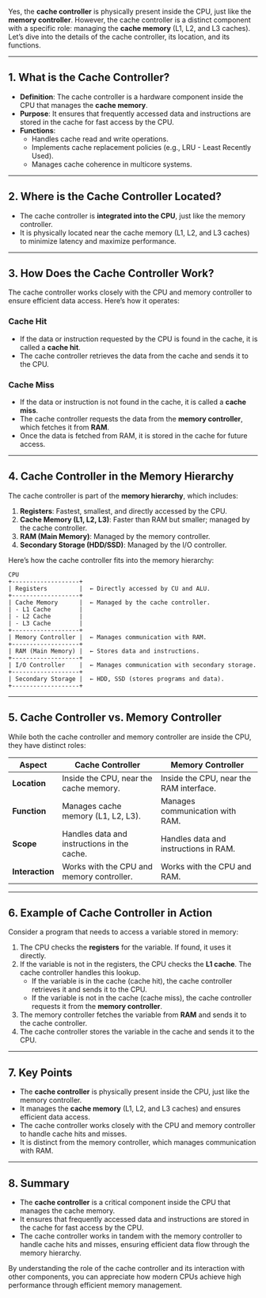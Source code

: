 Yes, the **cache controller** is physically present inside the CPU, just like the **memory controller**. However, the cache controller is a distinct component with a specific role: managing the **cache memory** (L1, L2, and L3 caches). Let’s dive into the details of the cache controller, its location, and its functions.

---

## **1. What is the Cache Controller?**

- **Definition**: The cache controller is a hardware component inside the CPU that manages the **cache memory**.
- **Purpose**: It ensures that frequently accessed data and instructions are stored in the cache for fast access by the CPU.
- **Functions**:
  - Handles cache read and write operations.
  - Implements cache replacement policies (e.g., LRU - Least Recently Used).
  - Manages cache coherence in multicore systems.

---

## **2. Where is the Cache Controller Located?**

- The cache controller is **integrated into the CPU**, just like the memory controller.
- It is physically located near the cache memory (L1, L2, and L3 caches) to minimize latency and maximize performance.

---

## **3. How Does the Cache Controller Work?**

The cache controller works closely with the CPU and memory controller to ensure efficient data access. Here’s how it operates:

### **Cache Hit**

- If the data or instruction requested by the CPU is found in the cache, it is called a **cache hit**.
- The cache controller retrieves the data from the cache and sends it to the CPU.

### **Cache Miss**

- If the data or instruction is not found in the cache, it is called a **cache miss**.
- The cache controller requests the data from the **memory controller**, which fetches it from **RAM**.
- Once the data is fetched from RAM, it is stored in the cache for future access.

---

## **4. Cache Controller in the Memory Hierarchy**

The cache controller is part of the **memory hierarchy**, which includes:

1. **Registers**: Fastest, smallest, and directly accessed by the CPU.
2. **Cache Memory (L1, L2, L3)**: Faster than RAM but smaller; managed by the cache controller.
3. **RAM (Main Memory)**: Managed by the memory controller.
4. **Secondary Storage (HDD/SSD)**: Managed by the I/O controller.

Here’s how the cache controller fits into the memory hierarchy:

```
CPU
+-------------------+
| Registers         |  ← Directly accessed by CU and ALU.
+-------------------+
| Cache Memory      |  ← Managed by the cache controller.
| - L1 Cache        |
| - L2 Cache        |
| - L3 Cache        |
+-------------------+
| Memory Controller |  ← Manages communication with RAM.
+-------------------+
| RAM (Main Memory) |  ← Stores data and instructions.
+-------------------+
| I/O Controller    |  ← Manages communication with secondary storage.
+-------------------+
| Secondary Storage |  ← HDD, SSD (stores programs and data).
+-------------------+
```

---

## **5. Cache Controller vs. Memory Controller**

While both the cache controller and memory controller are inside the CPU, they have distinct roles:

| **Aspect**      | **Cache Controller**                        | **Memory Controller**                   |
| --------------- | ------------------------------------------- | --------------------------------------- |
| **Location**    | Inside the CPU, near the cache memory.      | Inside the CPU, near the RAM interface. |
| **Function**    | Manages cache memory (L1, L2, L3).          | Manages communication with RAM.         |
| **Scope**       | Handles data and instructions in the cache. | Handles data and instructions in RAM.   |
| **Interaction** | Works with the CPU and memory controller.   | Works with the CPU and RAM.             |

---

## **6. Example of Cache Controller in Action**

Consider a program that needs to access a variable stored in memory:

1. The CPU checks the **registers** for the variable. If found, it uses it directly.
2. If the variable is not in the registers, the CPU checks the **L1 cache**. The cache controller handles this lookup.
   - If the variable is in the cache (cache hit), the cache controller retrieves it and sends it to the CPU.
   - If the variable is not in the cache (cache miss), the cache controller requests it from the **memory controller**.
3. The memory controller fetches the variable from **RAM** and sends it to the cache controller.
4. The cache controller stores the variable in the cache and sends it to the CPU.

---

## **7. Key Points**

- The **cache controller** is physically present inside the CPU, just like the memory controller.
- It manages the **cache memory** (L1, L2, and L3 caches) and ensures efficient data access.
- The cache controller works closely with the CPU and memory controller to handle cache hits and misses.
- It is distinct from the memory controller, which manages communication with RAM.

---

## **8. Summary**

- The **cache controller** is a critical component inside the CPU that manages the cache memory.
- It ensures that frequently accessed data and instructions are stored in the cache for fast access by the CPU.
- The cache controller works in tandem with the memory controller to handle cache hits and misses, ensuring efficient data flow through the memory hierarchy.

By understanding the role of the cache controller and its interaction with other components, you can appreciate how modern CPUs achieve high performance through efficient memory management.
